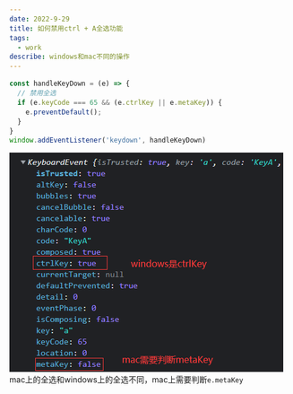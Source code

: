 ```yaml
---
date: 2022-9-29
title: 如何禁用ctrl + A全选功能
tags:
  - work
describe: windows和mac不同的操作
---
```


```ts
const handleKeyDown = (e) => {
  // 禁用全选
  if (e.keyCode === 65 && (e.ctrlKey || e.metaKey)) {
    e.preventDefault();
  }
}
window.addEventListener('keydown', handleKeyDown)
```

![click-event.jpg](./images/click-event.jpg)
mac上的全选和windows上的全选不同，mac上需要判断`e.metaKey`
